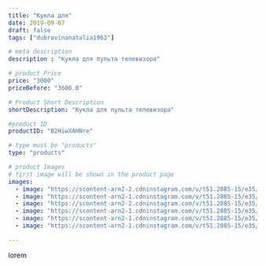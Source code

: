 ```yaml
---
title: "Кукла для"
date: 2019-09-07
draft: false
tags: ["dubrovinanatalia1963"]

# meta description
description : "Кукла для пульта телевизора"

# product Price
price: "3000"
priceBefore: "3600.0"

# Product Short Description
shortDescription: "Кукла для пульта телевизора"

#product ID
productID: "B2HiwXAHNre"

# type must be "products"
type: "products"

# product Images
# first image will be shown in the product page
images:
  - image: "https://scontent-arn2-2.cdninstagram.com/v/t51.2885-15/e35/69261521_544105606131780_4597244096711521858_n.jpg?se=7&tp=1&_nc_ht=scontent-arn2-2.cdninstagram.com&_nc_cat=100&_nc_ohc=4pqiA4DDx3oAX8KSzna&ccb=7-4&oh=fea47bb720abb53f06abe90f42024731&oe=608322B1&ig_cache_key=MjEyNzgyMjIwMzU3MjM1ODE2Mg%3D%3D.2-ccb7-4"
  - image: "https://scontent-arn2-1.cdninstagram.com/v/t51.2885-15/e35/68874403_140864363827389_5510113124232956614_n.jpg?se=7&tp=1&_nc_ht=scontent-arn2-1.cdninstagram.com&_nc_cat=109&_nc_ohc=SZ7vB9HCqRAAX_1RGAf&ccb=7-4&oh=d4749b7c92e1c72275c8aae9eee63ebf&oe=6082ECD2&ig_cache_key=MjEyNzgyMjIwMzU1NTU1NDYwNw%3D%3D.2-ccb7-4"
  - image: "https://scontent-arn2-2.cdninstagram.com/v/t51.2885-15/e35/69279945_144325110118064_1222964844955688874_n.jpg?se=7&tp=1&_nc_ht=scontent-arn2-2.cdninstagram.com&_nc_cat=108&_nc_ohc=JFvKin3yR68AX_AiPkq&ccb=7-4&oh=007fd5b80e47fac3e09b5553b64075ac&oe=6082EE27&ig_cache_key=MjEyNzgyMjIwMzU0NzE2NzE3Ng%3D%3D.2-ccb7-4"
  - image: "https://scontent-arn2-1.cdninstagram.com/v/t51.2885-15/e35/68780562_2381311495460495_8129081245658160567_n.jpg?se=7&tp=1&_nc_ht=scontent-arn2-1.cdninstagram.com&_nc_cat=111&_nc_ohc=ksMrEnkT6gYAX_sG5Kw&ccb=7-4&oh=0a435f145239a47aa8c68b857c80ac90&oe=6083D3E3&ig_cache_key=MjEyNzgyMjIwMzU2MzkyMDc1MA%3D%3D.2-ccb7-4"
  - image: "https://scontent-arn2-1.cdninstagram.com/v/t51.2885-15/e35/68994992_113968513085509_144241363806537244_n.jpg?se=7&tp=1&_nc_ht=scontent-arn2-1.cdninstagram.com&_nc_cat=101&_nc_ohc=wa9V5XFOWIAAX9Cv5Mb&ccb=7-4&oh=fea312022ebb3ebd4578b1a05b78b3da&oe=60815C1E&ig_cache_key=MjEyNzgyMjIwMzU3MjM5ODUwNQ%3D%3D.2-ccb7-4"
  - image: "https://scontent-arn2-1.cdninstagram.com/v/t51.2885-15/e35/69280512_374949826531535_4139311077018258720_n.jpg?se=7&tp=1&_nc_ht=scontent-arn2-1.cdninstagram.com&_nc_cat=111&_nc_ohc=BUSJVMja4zsAX8F4YBm&ccb=7-4&oh=fb3771e586149d4214174f96a87ddb7b&oe=608496A5&ig_cache_key=MjEyNzgyMjIwMzUzMDQxMDMyNg%3D%3D.2-ccb7-4"

---
```

lorem
